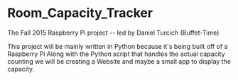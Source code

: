 # Room_Capacity_Tracker
The Fall 2015 Raspberry Pi project -- led by Daniel Turcich (Buffet-Time)

This project will be mainly written in Python because it's being built off of a Raspberry Pi
Along with the Python script that handles the actual capacity counting we will be creating a Website and maybe a small app to display the capacity. 
